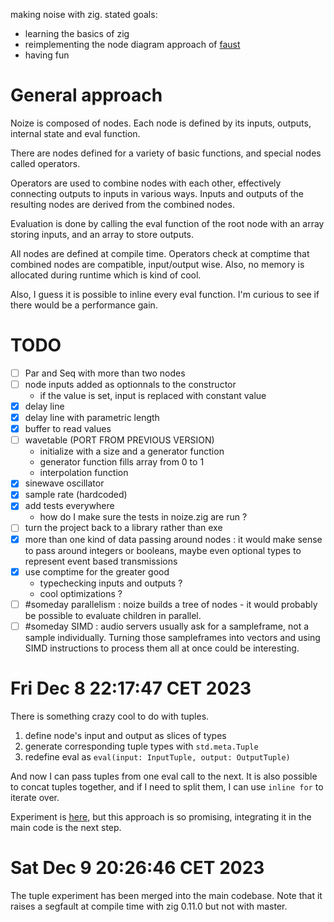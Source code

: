 making noise with zig. stated goals:

- learning the basics of zig
- reimplementing the node diagram approach of [faust](https://faust.grame.fr/)
- having fun

# General approach

Noize is composed of nodes. Each node is defined by its inputs, outputs, internal state and eval function.

There are nodes defined for a variety of basic functions, and special nodes called operators.

Operators are used to combine nodes with each other, effectively connecting outputs to inputs in various ways. Inputs and outputs of the resulting nodes are derived from the combined nodes.

Evaluation is done by calling the eval function of the root node with an array storing inputs, and an array to store outputs.

All nodes are defined at compile time. Operators check at comptime that combined nodes are compatible, input/output wise. Also, no memory is allocated during runtime which is kind of cool.

Also, I guess it is possible to inline every eval function. I'm curious to see if there would be a performance gain.

# TODO

- [ ] Par and Seq with more than two nodes
- [ ] node inputs added as optionnals to the constructor
  - if the value is set, input is replaced with constant value
- [x] delay line
- [x] delay line with parametric length
- [x] buffer to read values
- [ ] wavetable (PORT FROM PREVIOUS VERSION)
  - initialize with a size and a generator function
  - generator function fills array from 0 to 1
  - interpolation function
- [x] sinewave oscillator
- [x] sample rate (hardcoded)
- [x] add tests everywhere
  - how do I make sure the tests in noize.zig are run ?
- [ ] turn the project back to a library rather than exe
- [x] more than one kind of data passing around nodes : it would make sense to pass around integers or booleans, maybe even optional types to represent event based transmissions
- [x] use comptime for the greater good
  - typechecking inputs and outputs ?
  - cool optimizations ?
- [ ] #someday parallelism : noize builds a tree of nodes - it would probably be possible to evaluate children in parallel.
- [ ] #someday SIMD : audio servers usually ask for a sampleframe, not a sample individually. Turning those sampleframes into vectors and using SIMD instructions to process them all at once could be interesting.

# Fri Dec  8 22:17:47 CET 2023

There is something crazy cool to do with tuples.

1. define node's input and output as slices of types
2. generate corresponding tuple types with `std.meta.Tuple`
3. redefine eval as `eval(input: InputTuple, output: OutputTuple)`

And now I can pass tuples from one eval call to the next. It is also possible to concat tuples together, and if I need to split them, I can use `inline for` to iterate over.

Experiment is [here](./exp/tuple.zig), but this approach is so promising, integrating it in the main code is the next step.

# Sat Dec  9 20:26:46 CET 2023

The tuple experiment has been merged into the main codebase. Note that it raises a segfault at compile time with zig 0.11.0 but not with master.
